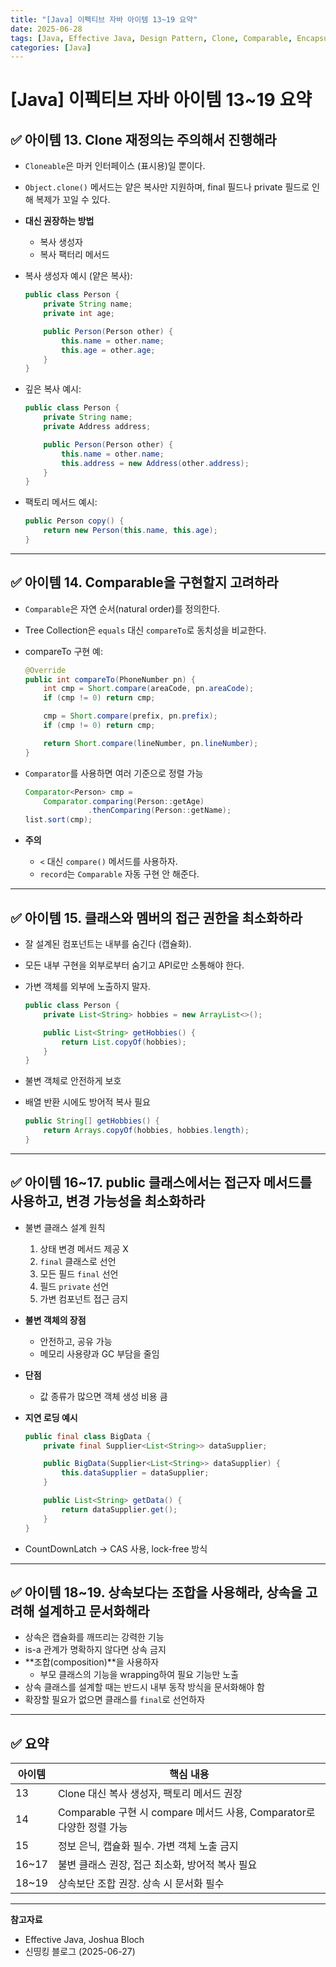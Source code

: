 ```yaml
---
title: "[Java] 이펙티브 자바 아이템 13~19 요약"
date: 2025-06-28
tags: [Java, Effective Java, Design Pattern, Clone, Comparable, Encapsulation, Immutability, Composition]
categories: [Java]
---
```


# [Java] 이펙티브 자바 아이템 13~19 요약

## ✅ 아이템 13. Clone 재정의는 주의해서 진행해라

- `Cloneable`은 마커 인터페이스 (표시용)일 뿐이다.
- `Object.clone()` 메서드는 얕은 복사만 지원하며, final 필드나 private 필드로 인해 복제가 꼬일 수 있다.
- **대신 권장하는 방법**
  - 복사 생성자
  - 복사 팩터리 메서드
- 복사 생성자 예시 (얕은 복사):

    ```java
    public class Person {
        private String name;
        private int age;

        public Person(Person other) {
            this.name = other.name;
            this.age = other.age;
        }
    }
    ```

- 깊은 복사 예시:

    ```java
    public class Person {
        private String name;
        private Address address;

        public Person(Person other) {
            this.name = other.name;
            this.address = new Address(other.address);
        }
    }
    ```

- 팩토리 메서드 예시:

    ```java
    public Person copy() {
        return new Person(this.name, this.age);
    }
    ```

---

## ✅ 아이템 14. Comparable을 구현할지 고려하라

- `Comparable`은 자연 순서(natural order)를 정의한다.
- Tree Collection은 `equals` 대신 `compareTo`로 동치성을 비교한다.
- compareTo 구현 예:

    ```java
    @Override
    public int compareTo(PhoneNumber pn) {
        int cmp = Short.compare(areaCode, pn.areaCode);
        if (cmp != 0) return cmp;

        cmp = Short.compare(prefix, pn.prefix);
        if (cmp != 0) return cmp;

        return Short.compare(lineNumber, pn.lineNumber);
    }
    ```

- `Comparator`를 사용하면 여러 기준으로 정렬 가능

    ```java
    Comparator<Person> cmp =
        Comparator.comparing(Person::getAge)
                  .thenComparing(Person::getName);
    list.sort(cmp);
    ```

- **주의**
  - `<` 대신 `compare()` 메서드를 사용하자.
  - `record`는 `Comparable` 자동 구현 안 해준다.

---

## ✅ 아이템 15. 클래스와 멤버의 접근 권한을 최소화하라

- 잘 설계된 컴포넌트는 내부를 숨긴다 (캡슐화).
- 모든 내부 구현을 외부로부터 숨기고 API로만 소통해야 한다.
- 가변 객체를 외부에 노출하지 말자.

    ```java
    public class Person {
        private List<String> hobbies = new ArrayList<>();

        public List<String> getHobbies() {
            return List.copyOf(hobbies);
        }
    }
    ```

- 불변 객체로 안전하게 보호
- 배열 반환 시에도 방어적 복사 필요

    ```java
    public String[] getHobbies() {
        return Arrays.copyOf(hobbies, hobbies.length);
    }
    ```

---

## ✅ 아이템 16~17. public 클래스에서는 접근자 메서드를 사용하고, 변경 가능성을 최소화하라

- 불변 클래스 설계 원칙
  1. 상태 변경 메서드 제공 X
  2. `final` 클래스로 선언
  3. 모든 필드 `final` 선언
  4. 필드 `private` 선언
  5. 가변 컴포넌트 접근 금지

- **불변 객체의 장점**
  - 안전하고, 공유 가능
  - 메모리 사용량과 GC 부담을 줄임
- **단점**
  - 값 종류가 많으면 객체 생성 비용 큼
- **지연 로딩 예시**

    ```java
    public final class BigData {
        private final Supplier<List<String>> dataSupplier;

        public BigData(Supplier<List<String>> dataSupplier) {
            this.dataSupplier = dataSupplier;
        }

        public List<String> getData() {
            return dataSupplier.get();
        }
    }
    ```

- CountDownLatch → CAS 사용, lock-free 방식

---

## ✅ 아이템 18~19. 상속보다는 조합을 사용해라, 상속을 고려해 설계하고 문서화해라

- 상속은 캡슐화를 깨뜨리는 강력한 기능
- is-a 관계가 명확하지 않다면 상속 금지
- **조합(composition)**을 사용하자
  - 부모 클래스의 기능을 wrapping하여 필요 기능만 노출
- 상속 클래스를 설계할 때는 반드시 내부 동작 방식을 문서화해야 함
- 확장할 필요가 없으면 클래스를 `final`로 선언하자

---

## ✅ 요약

| 아이템 | 핵심 내용 |
|--------|-----------|
| 13     | Clone 대신 복사 생성자, 팩토리 메서드 권장 |
| 14     | Comparable 구현 시 compare 메서드 사용, Comparator로 다양한 정렬 가능 |
| 15     | 정보 은닉, 캡슐화 필수. 가변 객체 노출 금지 |
| 16~17  | 불변 클래스 권장, 접근 최소화, 방어적 복사 필요 |
| 18~19  | 상속보단 조합 권장. 상속 시 문서화 필수 |

---

**참고자료**  
- Effective Java, Joshua Bloch  
- 신띵킹 블로그 (2025-06-27)
